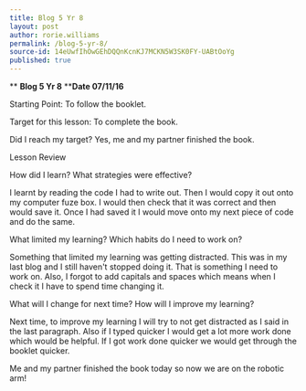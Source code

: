 ```yaml
---
title: Blog 5 Yr 8
layout: post
author: rorie.williams
permalink: /blog-5-yr-8/
source-id: 14eUwfIhOwGEhDQQnKcnKJ7MCKN5W3SK0FY-UABtOoYg
published: true
---
```

**                                  ****Blog 5 Yr 8****                        ****Date 07/11/16**

Starting Point: To follow the booklet.

Target for this lesson: To complete the book.

Did I reach my target? Yes, me and my partner finished the book.

Lesson Review

How did I learn? What strategies were effective?  

I learnt by reading the code I had to write out. Then I would copy it out onto my computer fuze box. I would then check that it was correct and then would save it. Once I had saved it I would move onto my next piece of code and do the same.

What limited my learning? Which habits do I need to work on?

Something that limited my learning was getting distracted. This was in my last blog and I still haven't stopped doing it. That is something I need to work on. Also, I forgot to add capitals and spaces which means when I check it I have to spend time changing it.

What will I change for next time? How will I improve my learning?

Next time, to improve my learning I will try to not get distracted as I said in the last paragraph. Also if I typed quicker I would get a lot more work done which would be helpful. If I got work done quicker we would get through the booklet quicker.

 Me and my partner finished the book today so now we are on the robotic arm!

